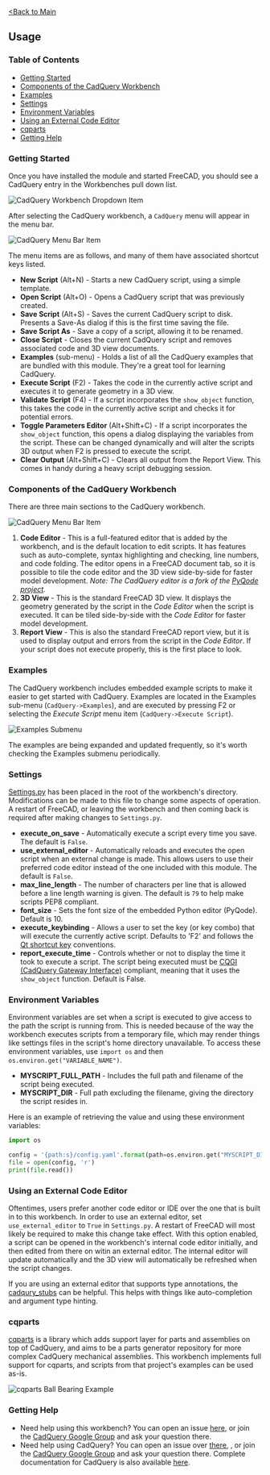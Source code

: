 [<Back to Main](index.md)
## Usage

### Table of Contents
- [Getting Started](usage.md#getting-started)
- [Components of the CadQuery Workbench](usage.md#components-of-the-cadquery-workbench)
- [Examples](usage.md#examples)
- [Settings](usage.md#settings)
- [Environment Variables](usage.md#environment-variables)
- [Using an External Code Editor](usage.md#using-an-external-code-editor)
- [cqparts](usage.md#cqparts)
- [Getting Help](usage.md#getting-help)

### Getting Started
Once you have installed the module and started FreeCAD, you should see a CadQuery entry in the Workbenches pull down list.

![CadQuery Workbench Dropdown Item](images/cadquery_workbench_item.png)

After selecting the CadQuery workbench, a `CadQuery` menu will appear in the menu bar.

![CadQuery Menu Bar Item](images/cadquery_menu_bar_item.png)

The menu items are as follows, and many of them have associated shortcut keys listed.
* **New Script** (Alt+N) - Starts a new CadQuery script, using a simple template.
* **Open Script** (Alt+O) - Opens a CadQuery script that was previously created.
* **Save Script** (Alt+S) - Saves the current CadQuery script to disk. Presents a Save-As dialog if this is the first time saving the file.
* **Save Script As** - Save a copy of a script, allowing it to be renamed.
* **Close Script** - Closes the current CadQuery script and removes associated code and 3D view documents.
* **Examples** (sub-menu) - Holds a list of all the CadQuery examples that are bundled with this module. They're a great tool for learning CadQuery.
* **Execute Script** (F2) - Takes the code in the currently active script and executes it to generate geometry in a 3D view.
* **Validate Script** (F4) - If a script incorporates the `show_object` function, this takes the code in the currently active script and checks it for potential errors.
* **Toggle Parameters Editor** (Alt+Shift+C) - If a script incorporates the `show_object` function, this opens a dialog displaying the variables from the script. These can be changed dynamically and will alter the scripts 3D output when F2 is pressed to execute the script.
* **Clear Output** (Alt+Shift+C) - Clears all output from the Report View. This comes in handy during a heavy script debugging session.

### Components of the CadQuery Workbench
There are three main sections to the CadQuery workbench.

![CadQuery Menu Bar Item](images/numbered_cqfm_user_interface.png)

1. **Code Editor** - This is a full-featured editor that is added by the workbench, and is the default location to edit scripts. It has features such as auto-complete, syntax highlighting and checking, line numbers, and code folding. The editor opens in a FreeCAD document tab, so it is possible to tile the code editor and the 3D view side-by-side for faster model development. _Note: The CadQuery editor is a fork of the [PyQode project](https://github.com/pyQode/pyQode)._
2. **3D View** - This is the standard FreeCAD 3D view. It displays the geometry generated by the script in the _Code Editor_ when the script is executed. It can be tiled side-by-side with the _Code Editor_ for faster model development.
3. **Report View** - This is also the standard FreeCAD report view, but it is used to display output and errors from the script in the _Code Editor_. If your script does not execute properly, this is the first place to look.

### Examples
The CadQuery workbench includes embedded example scripts to make it easier to get started with CadQuery. Examples are located in the Examples sub-menu (`CadQuery->Examples`), and are executed by pressing F2 or selecting the _Execute Script_ menu item (`CadQuery->Execute Script`).

![Examples Submenu](images/examples_submenu.png)

The examples are being expanded and updated frequently, so it's worth checking the Examples submenu periodically.

### Settings

[Settings.py](https://github.com/jmwright/cadquery-freecad-module/blob/master/Settings.py) has been placed in the root of the workbench's directory. Modifications can be made to this file to change some aspects of operation. A restart of FreeCAD, or leaving the workbench and then coming back is required after making changes to `Settings.py`.

* **execute_on_save** - Automatically execute a script every time you save. The default is `False`.
* **use_external_editor** - Automatically reloads and executes the open script when an external change is made. This allows users to use their preferred code editor instead of the one included with this module. The default is `False`.
* **max_line_length** - The number of characters per line that is allowed before a line length warning is given. The default is `79` to help make scripts PEP8 compliant.
* **font_size** - Sets the font size of the embedded Python editor (PyQode). Default is 10.
* **execute_keybinding** - Allows a user to set the key (or key combo) that will execute the currently active script. Defaults to 'F2' and follows the [Qt shortcut key](https://doc.qt.io/qtcreator/creator-keyboard-shortcuts.html) conventions.
* **report_execute_time** - Controls whether or not to display the time it took to execute a script. The script being executed must be [CQGI (CadQuery Gateway Interface)](http://dcowden.github.io/cadquery/cqgi.html) compliant, meaning that it uses the `show_object` function. Default is False.

### Environment Variables

Environment variables are set when a script is executed to give access to the path the script is running from. This is needed because of the way the workbench executes scripts from a temporary file, which may render things like settings files in the script's home directory unavailable. To access these environment variables, use `import os` and then `os.environ.get("VARIABLE_NAME")`.

* **MYSCRIPT_FULL_PATH** - Includes the full path and filename of the script being executed.
* **MYSCRIPT_DIR** - Full path excluding the filename, giving the directory the script resides in.

Here is an example of retrieving the value and using these environment variables:

```python
import os

config = '{path:s}/config.yaml'.format(path=os.environ.get("MYSCRIPT_DIR"))
file = open(config, 'r')
print(file.read())
```

### Using an External Code Editor

Oftentimes, users prefer another code editor or IDE over the one that is built in to this workbench. In order to use an external editor, set `use_external_editor` to `True` in `Settings.py`. A restart of FreeCAD will most likely be required to make this change take effect. With this option enabled, a script can be opened in the workbench's internal code editor initially, and then edited from there on witin an external editor. The internal editor will update automatically and the 3D view will automatically be refreshed when the script changes.

If you are using an external editor that supports type annotations, the [cadqury_stubs](https://github.com/Grawp/cadquery_stubs) can be helpful. This helps with things like auto-completion and argument type hinting.

### cqparts

[cqparts](https://github.com/fragmuffin/cqparts) is a library which adds support layer for parts and assemblies on top of CadQuery, and aims to be a parts generator repository for more complex CadQuery mechanical assemblies. This workbench implements full support for cqparts, and scripts from that project's examples can be used as-is.

![cqparts Ball Bearing Example](https://github.com/fragmuffin/cqparts/raw/master/docs/media/img/bearings/ball-example.png)

### Getting Help

- Need help using this workbench? You can open an issue [here](https://github.com/jmwright/cadquery-freecad-module/issues), or join the [CadQuery Google Group](https://groups.google.com/forum/#!forum/cadquery) and ask your question there.
- Need help using CadQuery? You can open an issue over [there](https://github.com/dcowden/cadquery/issues), , or join the [CadQuery Google Group](https://groups.google.com/forum/#!forum/cadquery) and ask your question there. Complete documentation for CadQuery is also available [here](http://dcowden.github.io/cadquery/).
